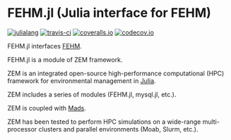 FEHM.jl (Julia interface for FEHM)
=======================================

[![julialang](http://pkg.julialang.org/badges/FEHM_0.5.svg)](http://pkg.julialang.org/?pkg=FEHM&ver=0.5)
[![travis-ci](https://travis-ci.org/zemjulia/FEHM.jl.svg?branch=master)](https://travis-ci.org/zemjulia/FEHM.jl)
[![coveralls.io](https://coveralls.io/repos/zemjulia/FEHM.jl/badge.svg?branch=master)](https://coveralls.io/r/zemjulia/FEHM.jl?branch=master)
[![codecov.io](http://codecov.io/github/zemjulia/FEHM.jl/coverage.svg?branch=master)](http://codecov.io/github/zemjulia/FEHM.jl?branch=master)

FEHM.jl interfaces [FEHM](http://fehm.lanl.gov).

FEHM.jl is a module of ZEM framework.

ZEM is an integrated open-source high-performance computational (HPC) framework for environmental management in [Julia](http://julialang.org).

ZEM includes a series of modules (FEHM.jl, mysql.jl, etc.).

ZEM is coupled with [Mads](http://mads.lanl.gov).

ZEM has been tested to perform HPC simulations on a wide-range multi-processor clusters and parallel environments (Moab, Slurm, etc.).